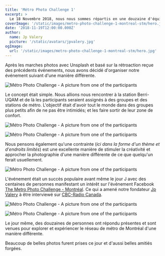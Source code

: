 ```yaml
---
title: 'Métro Photo Challenge 1'
excerpt: >
  Le 18 Novembre 2018, nous nous sommes répartis en une douzaine d'équipes pour explorer le Métro de Montréal. De belles photos furent prises et des amitiés forgées ce jour-là.
coverImage: '/static/images/metro-photo-challenge-1-montreal-stm/hero.jpg'
date: '2018-11-19T12:00:00.000Z'
author:
  name: Jp Valery
  picture: '/static/avatars/jpvalery.jpg'
ogImage:
  url: '/static/images/metro-photo-challenge-1-montreal-stm/hero.jpg'
---
```


Après les marches photos avec Unsplash et basé sur la rétroaction reçue des précédents événements, nous avons décidé d'organiser notre événement suivant d'une manière différente.

![Métro Photo Challenge - A picture from one of the participants](/static/images/metro-photo-challenge-1-montreal-stm/metro-photo-challenge-november-2018-montreal-stm-participant-6.jpg)

Le concept était simple. Nous allions nous rencontrer à la station Berri-UQAM et de là les participants seraient assignés à des groupes et des stations de métro. L'objectif était d'avoir tout le monde dans des groupes plus petits afin de ne pas être intimidés; et les faire sortir de leur zone de confort.

![Métro Photo Challenge - A picture from one of the participants](/static/images/metro-photo-challenge-1-montreal-stm/metro-photo-challenge-november-2018-montreal-stm-participant-1.jpg)

![Métro Photo Challenge - A picture from one of the participants](/static/images/metro-photo-challenge-1-montreal-stm/metro-photo-challenge-november-2018-montreal-stm-participant-2.jpg)

Nous pensons également qu'une contrainte (_ici dans la forme d'un thème et d'endroits limités_) est une excellente manière de stimuler la créativité et approcher la photographie d'une manière différente de ce que quelqu'un ferait usuellement.

![Métro Photo Challenge - A picture from one of the participants](/static/images/metro-photo-challenge-1-montreal-stm/metro-photo-challenge-november-2018-montreal-stm-participant-3.jpg)

L'événement était un succès populaire avant même le jour J avec des centaines de personnes manifestant un intérêt sur l'événement Facebook [The Metro Photo Challenge - Montréal](https://www.facebook.com/events/2447411852009601). Ce qui a amené notre fondateur [Jp Valery](/authors/jpvalery) à être interviewé sur [CBC-Radio Canada](https://cbc.ca).

![Métro Photo Challenge - A picture from one of the participants](/static/images/metro-photo-challenge-1-montreal-stm/metro-photo-challenge-november-2018-montreal-stm-participant-4.jpg)

![Métro Photo Challenge - A picture from one of the participants](/static/images/metro-photo-challenge-1-montreal-stm/metro-photo-challenge-november-2018-montreal-stm-participant-5.jpg)

Le jour même, des douzaines de personnes ont répondu présentes et sont venues pour explorer et expériencer le réseau de métro de Montréal d'une manière différente.

Beaucoup de belles photos furent prises ce jour et d'aussi belles amitiés forgées.
